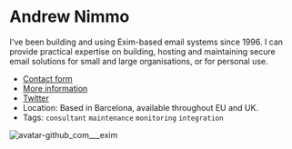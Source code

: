 # Andrew Nimmo

I've been building and using Exim-based email systems since 1996. I can provide practical expertise on building, hosting and maintaining secure email solutions for small and large organisations, or for personal use.

* [Contact form](https://andrew.nimmo.dev/go/github.com/exim)
* [More information](https://andrew.nimmo.dev/custom-email-solutions-for-business/?utm_source=exim-wiki&utm_medium=link&utm_campaign=general)
* [Twitter](https://twitter.com/andrewnimmo)
* Location: Based in Barcelona, available throughout EU and UK.
* Tags: `consultant` `maintenance` `monitoring` `integration`


![avatar-github_com___exim](https://user-images.githubusercontent.com/100512/220090985-1aeeac99-d56e-4973-96cb-2fc746d08c76.png)
